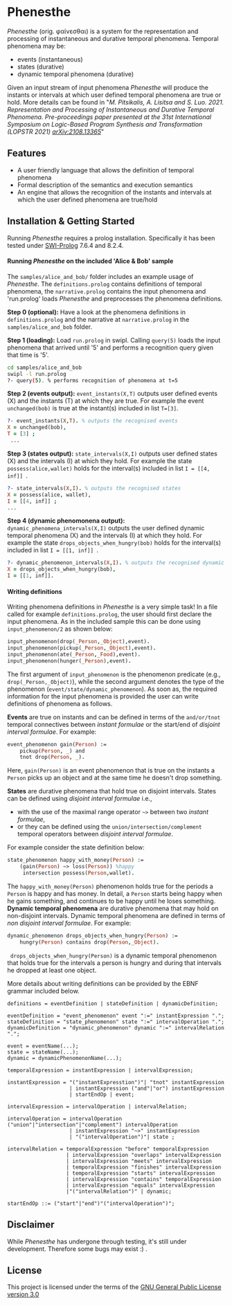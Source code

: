 # Phenesthe

_Phenesthe_ (orig. φαίνεσθαι) is a system for the representation and processing of instantaneous and durative temporal phenomena. Temporal phenomena may be:
- events (instantaneous)
- states (durative)
- dynamic temporal phenomena (durative)

Given an input stream of input phenomena _Phenesthe_ will produce the instants or intervals at which user defined temporal phenomena are true or hold. More details can be found in "_M. Pitsikalis, A. Lisitsa and S. Luo. 2021. Representation and Processing of Instantaneous and Durative Temporal Phenomena. Pre-proceedings paper presented at the 31st International Symposium on Logic-Based Program Synthesis and Transformation (LOPSTR 2021) [arXiv:2108.13365](https://arxiv.org/abs/2108.13365)_"
## Features

- A user friendly language that allows the definition of temporal phenomena
- Formal description of the semantics and execution semantics
- An engine that allows the recognition of the instants and intervals at which the user defined phenomena are true/hold

## Installation & Getting Started
Running _Phenesthe_ requires a prolog installation. Specifically it has been tested under [SWI-Prolog](www.swi-prolog.org) 7.6.4 and 8.2.4.
#### Running _Phenesthe_ on the included 'Alice & Bob' sample
The ```samples/alice_and_bob/``` folder includes an example usage of _Phenesthe_. The ```definitions.prolog``` contains definitions of temporal phenomena, the ```narrative.prolog``` contains the input phenomena and 'run.prolog' loads _Phenesthe_ and preprocesses the phenomena definitions.


**Step 0 (optional):** Have a look at the phenomena definitions in ```definitions.prolog``` and the narrative at ```narrative.prolog``` in the ```samples/alice_and_bob``` folder.

**Step 1 (loading):** Load ```run.prolog``` in swipl. Calling ```query(5)``` loads the input phenomena that arrived until '5' and performs a recognition query given that time is '5'.
```sh
cd samples/alice_and_bob
swipl -l run.prolog
?- query(5). % performs recognition of phenomena at t=5
```
**Step 2 (events output):** ```event_instants(X,T)``` outputs user defined events (X) and the instants (T) at which they are true. For example the event ```unchanged(bob)``` is true at the instant(s) included in list ```T=[3]```.
```prolog
?- event_instants(X,T). % outputs the recognised events
X = unchanged(bob),
T = [3] ;
 ...
```
**Step 3 (states output):** ```state_intervals(X,I)``` outputs user defined states (X) and the intervals (I) at which they hold. For example the state ```possess(alice,wallet)``` holds for the interval(s) included in list ```I = [[4, inf]] ```.
```prolog
?- state_intervals(X,I). % outputs the recognised states
X = possess(alice, wallet),
I = [[4, inf]] ;
...
```
**Step 4 (dynamic phenomonena output):** ```dynamic_phenomena_intervals(X,I)``` outputs the user defined dynamic temporal phenomena (X) and the intervals (I) at which they hold. For example the state ```drops_objects_when_hungry(bob)``` holds for the interval(s) included in list ```I = [[1, inf]] ```.
```prolog
?- dynamic_phenomenon_intervals(X,I). % outputs the recognised dynamic phenomena
X = drops_objects_when_hungry(bob),
I = [[1, inf]].
```

#### Writing definitions
Writing phenomena definitions in _Phenesthe_  is a very simple task! In a file called for example ```definitions.prolog```, the user should first declare the input phenomena. As in the included sample this can be done using ```input_phenomenon/2``` as shown below:
```prolog
input_phenomenon(drop(_Person,_Object),event).
input_phenomenon(pickup(_Person,_Object),event).
input_phenomenon(ate(_Person,_Food),event).
input_phenomenon(hunger(_Person),event).
```
The first argument of ```input_phenomenon``` is the phenomenon predicate (e.g., ```drop(_Person,_Object)```), while the second argument denotes the type of the phenomenon (```event/state/dynamic_phenomenon```). As soon as, the required information for the input phenomena is provided the user can write definitions of phenomena as follows.

**Events** are true on instants and can be defined in terms of the ```and/or/tnot``` temporal connectives between _instant formulae_ or the start/end of _disjoint interval formulae_. For example:
```prolog
event_phenomenon gain(Person) :=
    pickup(Person, _) and
    tnot drop(Person, _).
```
Here, ```gain(Person)``` is an event phenomenon that is true on the instants a ```Person``` picks up an object and at the same time he doesn't drop something.

**States** are durative phenomena that hold true on disjoint intervals. States can be defined using _disjoint interval formulae_ i.e.,
 - with the use of the maximal range operator ```~>``` between two _instant formulae_, 
 - or they can be defined using the ```union/intersection/complement``` temporal operators between _disjoint interval formulae_.         

For example consider the state definition below:
```prolog
state_phenomenon happy_with_money(Person) :=
    (gain(Person) ~> loss(Person)) %happy
     intersection possess(Person,wallet).
```
The ```happy_with_money(Person)```  phenomenon holds true  for the periods a ```Person``` is happy and has money. In detail, a ```Person``` starts being happy when he gains something, and continues to be happy until he loses something.
**Dynamic temporal phenomena** are durative phenomena that may hold on non-disjoint intervals. Dynamic temporal phenomena are defined in terms of _non disjoint interval formulae_. For example: 
```prolog
dynamic_phenomenon drops_objects_when_hungry(Person) :=
    hungry(Person) contains drop(Person,_Object).
```
``` drops_objects_when_hungry(Person)``` is a dynamic temporal phenomenon that holds true for the intervals a person is hungry and during that intervals he dropped at least one object.

More details about writing definitions can be provided by the EBNF grammar included below.
```ebnf
definitions = eventDefinition | stateDefinition | dynamicDefinition;

eventDefinition = "event_phenomenon" event ":=" instantExpression ".";
stateDefinition = "state_phenomenon" state ":=" intervalOperation ".";
dynamicDefinition = "dynamic_phenomenon" dynamic ":=" intervalRelation ".";

event = eventName(...);
state = stateName(...);
dynamic = dynamicPhenomenonName(...);

temporalExpression = instantExpression | intervalExpression;

instantExpression = "("instantExpresstion")"| "tnot" instantExpression
                    | instantExpression ("and"|"or") instantExpression
                    | startEndOp | event;

intervalExpression = intervalOperation | intervalRelation;

intervalOperation = intervalOperation ("union"|"intersection"|"complement") intervalOperation 
                    | instantExpression "~>" instantExpression 
                    | "("intervalOperation")"| state ;

intervalRelation = temporalExpression "before" temporalExpression
                   | intervalExpression "overlaps" intervalExpression
                   | intervalExpression "meets" intervalExpression
                   | temporalExpression "finishes" intervalExpression
                   | temporalExpression "starts" intervalExpression
                   | intervalExpression "contains" temporalExpression 
                   | intervalExpression "equals" intervalExpression
                   |"("intervalRelation")" | dynamic;
                   
startEndOp ::= ("start"|"end")"("intervalOperation")";
```


## Disclaimer
While _Phenesthe_ has undergone through testing, it's still under development.  Therefore some bugs may exist :) . 
## License
This project is licensed under the terms of the [GNU General Public License version 3.0](https://www.gnu.org/licenses/gpl-3.0.html)
